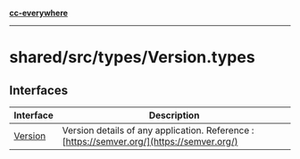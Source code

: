 [**cc-everywhere**](../../../../index.md)

***

# shared/src/types/Version.types

## Interfaces

| Interface | Description |
| ------ | ------ |
| [Version](interfaces/version.md) | Version details of any application. Reference : [https://semver.org/](https://semver.org/) |
